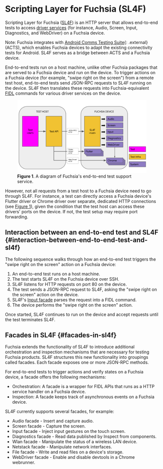 # Scripting Layer for Fuchsia (SL4F)

Scripting Layer for Fuchsia ([SL4F](/src/testing/sl4f/)) is an HTTP server that
allows end-to-end tests to access [driver services](#facades-in-sl4f) (for
instance, Audio, Screen, Input, Diagnostics, and WebDriver) on a Fuchsia device.

Note: Fuchsia integrates with
[Android Comms Testing Suite](https://android.googlesource.com/platform/tools/test/connectivity/+/HEAD/acts/README.md){: .external}
(ACTS), which enables Fuchsia devices to adapt the existing connectivity tests
for Android. SL4F serves as a bridge between ACTS and a Fuchsia device.

End-to-end tests run on a host machine, unlike other Fuchsia packages that are
served to a Fuchsia device and run on the device. To trigger actions on a
Fuchsia device (for example, "swipe right on the screen") from a remote test
host, end-to-end tests send JSON-RPC requests to SL4F running on the device.
SL4F then translates these requests into Fuchsia-equivalent
[FIDL](/docs/development/languages/fidl) commands for various driver services on
the device.

<a name="figure-1"></a>
<figure>
  <img src="/docs/images/testing/fuchsia-e2e-test-support-system.png"
       alt="Fuchsia's end-to-end test support system">
  <figcaption><b>Figure 1</b>. A diagram of Fuchsia's end-to-end test support service.</figcaption>
</figure>

However, not all requests from a test host to a Fuchsia device need to go
through SL4F. For instance, a test can directly access a Fuchsia device's
Flutter driver or Chrome driver over separate, dedicated HTTP connections (see
[Figure 1](#figure-1)), given the condition that the test host can access these drivers'
ports on the device. If not, the test setup may require port forwarding.

## Interaction between an end-to-end test and SL4F {#interaction-between-end-to-end-test-and-sl4f}

The following sequence walks through how an end-to-end test triggers the "swipe
right on the screen" action on a Fuchsia device:

1.  An end-to-end test runs on a host machine.
1.  The test starts SL4F on the Fuchsia device over SSH.
1.  SL4F listens for HTTP requests on port 80 on the device.
1.  The test sends a JSON-RPC request to SL4F, asking the "swipe right on the
    screen" action on the device.
1.  SL4F's [Input facade](/src/testing/sl4f/src/input/facade.rs#) parses the
    request into a FIDL command.
1.  The device performs the "swipe right on the screen" action.

Once started, SL4F continues to run on the device and accept requests until the
test terminates SL4F.

## Facades in SL4F {#facades-in-sl4f}

Fuchsia extends the functionality of SL4F to introduce additional orchestration
and inspection mechanisms that are necessary for testing Fuchsia products. SL4F
structures this new functionality into groupings called facades. Each facade
exposes one or more JSON-RPC methods.

For end-to-end tests to trigger actions and verify states on a Fuchsia device, a
facade offers the following mechanisms:

*   Orchestration: A facade is a wrapper for FIDL APIs that runs as a HTTP
    service handler on a Fuchsia device.
*   Inspection: A facade keeps track of asynchronous events on a Fuchsia device.

SL4F currently supports several facades, for example:

*   Audio facade - Insert and capture audio.
*   Screen facade - Capture the screen.
*   Input facade - Inject input gestures on the touch screen.
*   Diagnostics facade - Read data published by Inspect from components.
*   Wlan facade - Manipulate the status of a wireless LAN device.
*   Netstack facade - Manipulate network interfaces.
*   File facade - Write and read files on a device's storage.
*   WebDriver facade - Enable and disable devtools in a Chrome webrunner.
